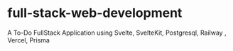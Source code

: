 # full-stack-web-development
A To-Do FullStack Application using Svelte, SvelteKit, Postgresql, Railway , Vercel, Prisma

